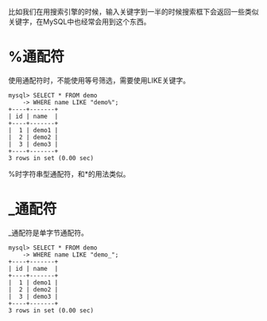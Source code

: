 比如我们在用搜索引擎的时候，输入关键字到一半的时候搜索框下会返回一些类似关键字，在MySQL中也经常会用到这个东西。

# %通配符

使用通配符时，不能使用等号筛选，需要使用LIKE关键字。

```
mysql> SELECT * FROM demo
    -> WHERE name LIKE "demo%";
+----+-------+
| id | name  |
+----+-------+
|  1 | demo1 |
|  2 | demo2 |
|  3 | demo3 |
+----+-------+
3 rows in set (0.00 sec)
```

%时字符串型通配符，和*的用法类似。

# _通配符

_通配符是单字节通配符。

```
mysql> SELECT * FROM demo
    -> WHERE name LIKE "demo_";
+----+-------+
| id | name  |
+----+-------+
|  1 | demo1 |
|  2 | demo2 |
|  3 | demo3 |
+----+-------+
3 rows in set (0.00 sec)
```

